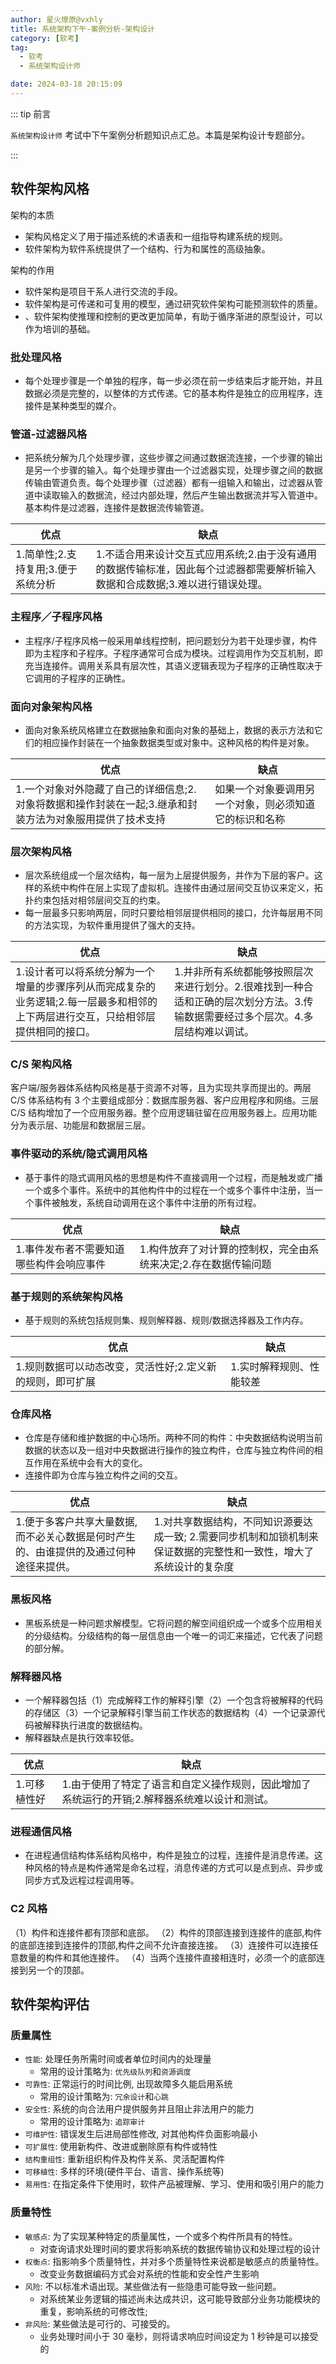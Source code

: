 ```yaml
---
author: 星火燎原@vxhly
title: 系统架构下午-案例分析-架构设计
category: [软考]
tag:
  - 软考
  - 系统架构设计师

date: 2024-03-18 20:15:09
---
```


::: tip 前言

`系统架构设计师` 考试中下午案例分析题知识点汇总。本篇是架构设计专题部分。

:::

## 软件架构风格

架构的本质

- 架构风格定义了用于描述系统的术语表和一组指导构建系统的规则。
- 软件架构为软件系统提供了一个结构、行为和属性的高级抽象。

架构的作用

- 软件架构是项目干系人进行交流的手段。
- 软件架构是可传递和可复用的模型，通过研究软件架构可能预测软件的质量。
- 、软件架构使推理和控制的更改更加简单，有助于循序渐进的原型设计，可以作为培训的基础。

### 批处理风格

- 每个处理步骤是一个单独的程序，每一步必须在前一步结束后才能开始，并且数据必须是完整的，以整体的方式传递。它的基本构件是独立的应用程序，连接件是某种类型的媒介。

### 管道-过滤器风格

- 把系统分解为几个处理步骤，这些步骤之间通过数据流连接，一个步骤的输出是另一个步骤的输入。每个处理步骤由一个过滤器实现，处理步骤之间的数据传输由管道负责。每个处理步骤（过滤器）都有一组输入和输出，过滤器从管道中读取输入的数据流，经过内部处理，然后产生输出数据流并写入管道中。基本构件是过滤器，连接件是数据流传输管道。

| 优点                               | 缺点                                                                                                                         |
| ---------------------------------- | ---------------------------------------------------------------------------------------------------------------------------- |
| 1.简单性;2.支持复用;3.便于系统分析 | 1.不适合用来设计交互式应用系统;2.由于没有通用的数据传输标准，因此每个过滤器都需要解析输入数据和合成数据;3.难以进行错误处理。 |

### 主程序／子程序风格

- 主程序/子程序风格一般采用单线程控制，把问题划分为若干处理步骤，构件即为主程序和子程序。子程序通常可合成为模块。过程调用作为交互机制，即充当连接件。调用关系具有层次性，其语义逻辑表现为子程序的正确性取决于它调用的子程序的正确性。

### 面向对象架构风格

- 面向对象系统风格建立在数据抽象和面向对象的基础上，数据的表示方法和它们的相应操作封装在一个抽象数据类型或对象中。这种风格的构件是对象。

| 优点                                                                                                     | 缺点                                                   |
| -------------------------------------------------------------------------------------------------------- | ------------------------------------------------------ |
| 1.一个对象对外隐藏了自己的详细信息;2.对象将数据和操作封装在一起;3.继承和封装方法为对象服用提供了技术支持 | 如果一个对象要调用另一个对象，则必须知道它的标识和名称 |

### 层次架构风格

- 层次系统组成一个层次结构，每一层为上层提供服务，并作为下层的客户。这样的系统中构件在层上实现了虚拟机。连接件由通过层间交互协议来定义，拓扑约束包括对相邻层间交互的约束。
- 每一层最多只影响两层，同时只要给相邻层提供相同的接口，允许每层用不同的方法实现，为软件重用提供了强大的支持。

| 优点                                                                                                                              | 缺点                                                                                                                             |
| --------------------------------------------------------------------------------------------------------------------------------- | -------------------------------------------------------------------------------------------------------------------------------- |
| 1.设计者可以将系统分解为一个增量的步骤序列从而完成复杂的业务逻辑;2.每一层最多和相邻的上下两层进行交互，只给相邻层提供相同的接口。 | 1.并非所有系统都能够按照层次来进行划分。2.很难找到一种合适和正确的层次划分方法。3.传输数据需要经过多个层次。4.多层结构难以调试。 |

### C/S 架构风格

客户端/服务器体系结构风格是基于资源不对等，且为实现共享而提出的。两层 C/S 体系结构有 3 个主要组成部分：数据库服务器、客户应用程序和网络。三层 C/S 结构增加了一个应用服务器。整个应用逻辑驻留在应用服务器上。应用功能分为表示层、功能层和数据层三层。

### 事件驱动的系统/隐式调用风格

- 基于事件的隐式调用风格的思想是构件不直接调用一个过程，而是触发或广播一个或多个事件。系统中的其他构件中的过程在一个或多个事件中注册，当一个事件被触发，系统自动调用在这个事件中注册的所有过程。

| 优点                                     | 缺点                                                            |
| ---------------------------------------- | --------------------------------------------------------------- |
| 1.事件发布者不需要知道哪些构件会响应事件 | 1.构件放弃了对计算的控制权，完全由系统来决定;2.存在数据传输问题 |

### 基于规则的系统架构风格

- 基于规则的系统包括规则集、规则解释器、规则/数据选择器及工作内存。

| 优点                                                      | 缺点                     |
| --------------------------------------------------------- | ------------------------ |
| 1.规则数据可以动态改变，灵活性好;2.定义新的规则，即可扩展 | 1.实时解释规则、性能较差 |

### 仓库风格

- 仓库是存储和维护数据的中心场所。两种不同的构件：中央数据结构说明当前数据的状态以及一组对中央数据进行操作的独立构件，仓库与独立构件间的相互作用在系统中会有大的变化。
- 连接件即为仓库与独立构件之间的交互。

| 优点                                                                                  | 缺点                                                                                                               |
| ------------------------------------------------------------------------------------- | ------------------------------------------------------------------------------------------------------------------ |
| 1.便于多客户共享大量数据,而不必关心数据是何时产生的、由谁提供的及通过何种途径来提供。 | 1.对共享数据结构，不同知识源要达成一致; 2.需要同步机制和加锁机制来保证数据的完整性和一致性，增大了系统设计的复杂度 |

### 黑板风格

- 黑板系统是一种问题求解模型。它将问题的解空间组织成一个或多个应用相关的分级结构。分级结构的每一层信息由一个唯一的词汇来描述，它代表了问题的部分解。

### 解释器风格

- 一个解释器包括（1）完成解释工作的解释引擎（2）一个包含将被解释的代码的存储区（3）一个记录解释引擎当前工作状态的数据结构（4）一个记录源代码被解释执行进度的数据结构。
- 解释器缺点是执行效率较低。

| 优点         | 缺点                                                                                          |
| ------------ | --------------------------------------------------------------------------------------------- |
| 1.可移植性好 | 1.由于使用了特定了语言和自定义操作规则，因此增加了系统运行的开销;2.解释器系统难以设计和测试。 |

### 进程通信风格

- 在进程通信结构体系结构风格中，构件是独立的过程，连接件是消息传递。这种风格的特点是构件通常是命名过程，消息传递的方式可以是点到点、异步或同步方式及远程过程调用等。

### C2 风格

（1）构件和连接件都有顶部和底部。
（2）构件的顶部连接到连接件的底部,构件的底部连接到连接件的顶部,构件之间不允许直接连接。
（3）连接件可以连接任意数量的构件和其他连接件。
（4）当两个连接件直接相连时，必须一个的底部连接到另一个的顶部。

## 软件架构评估

### 质量属性

- `性能`: 处理任务所需时间或者单位时间内的处理量
  - 常用的设计策略为: `优先级队列`和`资源调度`
- `可靠性`: 正常运行的时间比例, 出现故障多久能启用系统
  - 常用的设计策略为: `冗余设计`和`心跳`
- `安全性`: 系统的向合法用户提供服务并且阻止非法用户的能力
  - 常用的设计策略为: `追踪审计`
- `可维护性`: 错误发生后进局部性修改, 对其他构件负面影响最小
- `可扩展性`: 使用新构件、改进或删除原有构件或特性
- `结构重组性`: 重新组织构件及构件关系、灵活配置构件
- `可移植性`: 多样的环境(硬件平台、语言、操作系统等)
- `易用性`: 在指定条件下使用时，软件产品被理解、学习、使用和吸引用户的能力

### 质量特性

- `敏感点`: 为了实现某种特定的质量属性，一个或多个构件所具有的特性。
  - 对查询请求处理时间的要求将影响系统的数据传输协议和处理过程的设计
- `权衡点`: 指影响多个质量特性，并对多个质量特性来说都是敏感点的质量特性。
  - 改变业务数据编码方式会对系统的性能和安全性产生影响
- `风险`: 不以标准术语出现。某些做法有一些隐患可能导致一些问题。
  - 对系统某业务逻辑的描述尚未达成共识，这可能导致部分业务功能模块的重复，影响系统的可修改性;
- `非风险`: 某些做法是可行的、可接受的。
  - 业务处理时间小于 30 毫秒，则将请求响应时间设定为 1 秒钟是可以接受的
